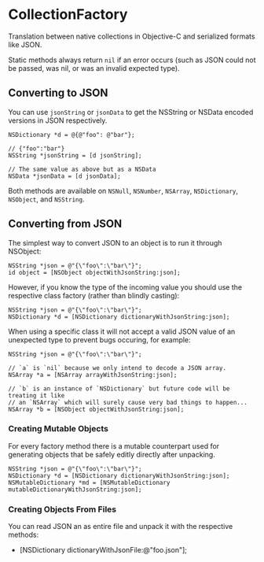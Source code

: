 CollectionFactory
=================

Translation between native collections in Objective-C and serialized formats
like JSON.

Static methods always return `nil` if an error occurs (such as JSON could not be
passed, was nil, or was an invalid expected type).


Converting to JSON
------------------

You can use `jsonString` or `jsonData` to get the NSString or NSData encoded
versions in JSON respectively.

```objc
NSDictionary *d = @{@"foo": @"bar"};

// {"foo":"bar"}
NSString *jsonString = [d jsonString];

// The same value as above but as a NSData
NSData *jsonData = [d jsonData];
```

Both methods are available on `NSNull`, `NSNumber`, `NSArray`, `NSDictionary`,
`NSObject`, and `NSString`.


Converting from JSON
--------------------

The simplest way to convert JSON to an object is to run it through NSObject:

```objc
NSString *json = @"{\"foo\":\"bar\"}";
id object = [NSObject objectWithJsonString:json];
```

However, if you know the type of the incoming value you should use the
respective class factory (rather than blindly casting):

```objc
NSString *json = @"{\"foo\":\"bar\"}";
NSDictionary *d = [NSDictionary dictionaryWithJsonString:json];
```

When using a specific class it will not accept a valid JSON value of an
unexpected type to prevent bugs occuring, for example:

```objc
NSString *json = @"{\"foo\":\"bar\"}";

// `a` is `nil` because we only intend to decode a JSON array.
NSArray *a = [NSArray arrayWithJsonString:json];

// `b` is an instance of `NSDictionary` but future code will be treating it like
// an `NSArray` which will surely cause very bad things to happen...
NSArray *b = [NSObject objectWithJsonString:json];
```

### Creating Mutable Objects

For every factory method there is a mutable counterpart used for generating
objects that be safely editly directly after unpacking.

```objc
NSString *json = @"{\"foo\":\"bar\"}";
NSDictionary *d = [NSDictionary dictionaryWithJsonString:json];
NSMutableDictionary *md = [NSMutableDictionary mutableDictionaryWithJsonString:json];
```

### Creating Objects From Files

You can read JSON an as entire file and unpack it with the respective methods:

  * [NSDictionary dictionaryWithJsonFile:@"foo.json"];
